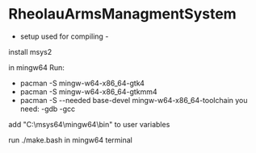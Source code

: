 # RheolauArmsManagmentSystem

- setup used for compiling -

install msys2

in mingw64 Run:
  - pacman -S mingw-w64-x86_64-gtk4
  - pacman -S mingw-w64-x86_64-gtkmm4
  - pacman -S --needed base-devel mingw-w64-x86_64-toolchain
  you need:
    -gdb
    -gcc
  
add "C:\msys64\mingw64\bin" to user variables

run ./make.bash in mingw64 terminal
